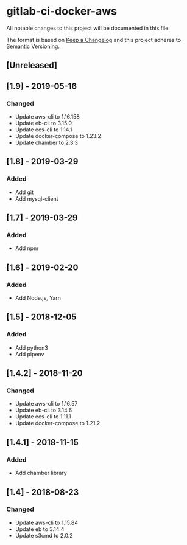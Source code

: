 # gitlab-ci-docker-aws
All notable changes to this project will be documented in this file.

The format is based on [Keep a Changelog](http://keepachangelog.com/en/1.0.0/)
and this project adheres to [Semantic Versioning](http://semver.org/spec/v2.0.0.html).

## [Unreleased]

## [1.9] - 2019-05-16
### Changed
- Update aws-cli to 1.16.158
- Update eb-cli to 3.15.0
- Update ecs-cli to 1.14.1
- Update docker-compose to 1.23.2
- Update chamber to 2.3.3

## [1.8] - 2019-03-29
### Added
- Add git
- Add mysql-client

## [1.7] - 2019-03-29
### Added
- Add npm

## [1.6] - 2019-02-20
### Added
- Add Node.js, Yarn

## [1.5] - 2018-12-05
### Added
- Add python3
- Add pipenv

## [1.4.2] - 2018-11-20
### Changed
- Update aws-cli to 1.16.57
- Update eb-cli to 3.14.6
- Update ecs-cli to 1.11.1
- Update docker-compose to 1.21.2

## [1.4.1] - 2018-11-15
### Added
- Add chamber library

## [1.4] - 2018-08-23
### Changed
- Update aws-cli to 1.15.84
- Update eb to 3.14.4
- Update s3cmd to 2.0.2
